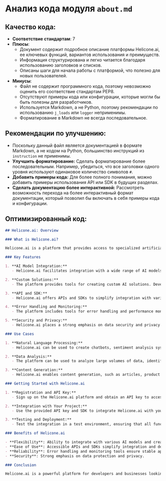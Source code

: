 # Анализ кода модуля `about.md`

## Качество кода:
- **Соответствие стандартам**: 7
- **Плюсы**:
    - Документ содержит подробное описание платформы Helicone.ai, ее ключевых функций, вариантов использования и преимуществ.
    - Информация структурирована и легко читается благодаря использованию заголовков и списков.
    - Описаны шаги для начала работы с платформой, что полезно для новых пользователей.
- **Минусы**:
    - Файл не содержит программного кода, поэтому невозможно оценить его соответствие стандартам PEP8.
    - Отсутствуют примеры кода или конфигурации, которые могли бы быть полезны для разработчиков.
    - Используется Markdown, а не Python, поэтому рекомендации по использованию `j_loads` или `logger` неприменимы.
    - Форматирование в Markdown не всегда последовательное.

## Рекомендации по улучшению:
- Поскольку данный файл является документацией в формате Markdown, а не кодом на Python, большинство инструкций из `instruction` не применимы.
- **Улучшить форматирование:** Сделать форматирование более последовательным. Например, убедиться, что все заголовки одного уровня используют одинаковое количество символов `#`.
- **Добавить примеры кода:** Для более полного понимания, можно добавить примеры использования API или SDK в будущих разделах.
- **Сделать документацию более интерактивной:** Рассмотреть возможность перехода на более интерактивный формат документации, который позволил бы включать в себя примеры кода и конфигурации.

## Оптимизированный код:

```markdown
## Helicone.ai: Overview

### What is Helicone.ai?

Helicone.ai is a platform that provides access to specialized artificial intelligence (AI) functionalities. It is designed for developers and businesses looking for tools to create custom AI solutions. Helicone.ai offers integration with various AI models, providing flexibility and scalability in developing AI-based applications.

### Key Features

1. **AI Model Integration:**
   - Helicone.ai facilitates integration with a wide range of AI models, including those from OpenAI, Google, and other providers. This allows developers to use the most suitable models for their tasks.

2. **Custom Solutions:**
   - The platform provides tools for creating custom AI solutions. Developers can adapt models to specific project needs, whether it's natural language processing, data analysis, or content generation.

3. **API and SDK:**
   - Helicone.ai offers APIs and SDKs to simplify integration with various programming languages. This allows developers to quickly and efficiently incorporate AI functions into their applications.

4. **Error Handling and Monitoring:**
   - The platform includes tools for error handling and performance monitoring of AI models. This helps developers quickly identify and resolve issues, ensuring stable application operation.

5. **Security and Privacy:**
   - Helicone.ai places a strong emphasis on data security and privacy. The platform provides tools for data encryption and access management to protect users' confidential information.

### Use Cases

1. **Natural Language Processing:**
   - Helicone.ai can be used to create chatbots, sentiment analysis systems, and other NLP-related applications.

2. **Data Analysis:**
   - The platform can be used to analyze large volumes of data, identify patterns, and provide valuable insights for business decision-making.

3. **Content Generation:**
   - Helicone.ai enables content generation, such as articles, product descriptions, and more, which can be useful for marketing campaigns and content creation.

### Getting Started with Helicone.ai

1. **Registration and API Key:**
   - Sign up on the Helicone.ai platform and obtain an API key to access the platform's functions.

2. **Integration with Your Project:**
   - Use the provided API key and SDK to integrate Helicone.ai with your project. Follow the documentation to configure and use various platform functions.

3. **Testing and Deployment:**
   - Test the integration in a test environment, ensuring that all functions work correctly. After successful testing, deploy the solution in a production environment.

### Benefits of Helicone.ai

- **Flexibility**: Ability to integrate with various AI models and create custom solutions.
- **Ease of Use**: Accessible APIs and SDKs simplify integration and development.
- **Reliability**: Error handling and monitoring tools ensure stable application operation.
- **Security**: Strong emphasis on data protection and privacy.

### Conclusion

Helicone.ai is a powerful platform for developers and businesses looking to leverage artificial intelligence for creating innovative solutions. With its flexibility, ease of use, and reliability, Helicone.ai provides all the necessary tools for successful AI implementation in various projects.
```